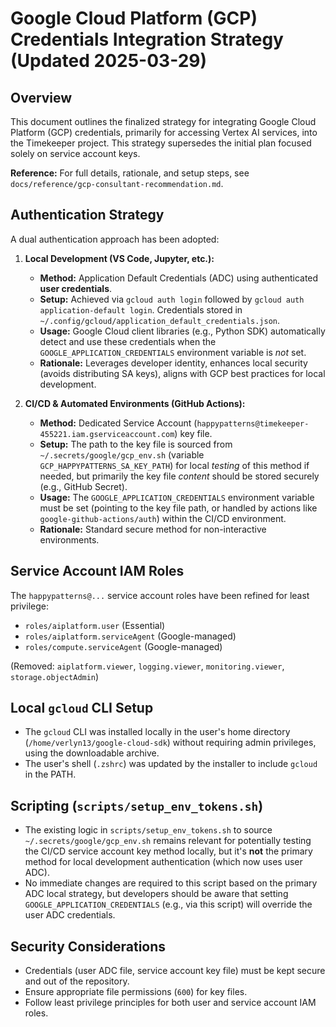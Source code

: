# Google Cloud Platform (GCP) Credentials Integration Strategy (Updated 2025-03-29)

## Overview

This document outlines the finalized strategy for integrating Google Cloud Platform (GCP) credentials, primarily for accessing Vertex AI services, into the Timekeeper project. This strategy supersedes the initial plan focused solely on service account keys.

**Reference:** For full details, rationale, and setup steps, see `docs/reference/gcp-consultant-recommendation.md`.

## Authentication Strategy

A dual authentication approach has been adopted:

1.  **Local Development (VS Code, Jupyter, etc.):**

    - **Method:** Application Default Credentials (ADC) using authenticated **user credentials**.
    - **Setup:** Achieved via `gcloud auth login` followed by `gcloud auth application-default login`. Credentials stored in `~/.config/gcloud/application_default_credentials.json`.
    - **Usage:** Google Cloud client libraries (e.g., Python SDK) automatically detect and use these credentials when the `GOOGLE_APPLICATION_CREDENTIALS` environment variable is _not_ set.
    - **Rationale:** Leverages developer identity, enhances local security (avoids distributing SA keys), aligns with GCP best practices for local development.

2.  **CI/CD & Automated Environments (GitHub Actions):**
    - **Method:** Dedicated Service Account (`happypatterns@timekeeper-455221.iam.gserviceaccount.com`) key file.
    - **Setup:** The path to the key file is sourced from `~/.secrets/google/gcp_env.sh` (variable `GCP_HAPPYPATTERNS_SA_KEY_PATH`) for local _testing_ of this method if needed, but primarily the key file _content_ should be stored securely (e.g., GitHub Secret).
    - **Usage:** The `GOOGLE_APPLICATION_CREDENTIALS` environment variable must be set (pointing to the key file path, or handled by actions like `google-github-actions/auth`) within the CI/CD environment.
    - **Rationale:** Standard secure method for non-interactive environments.

## Service Account IAM Roles

The `happypatterns@...` service account roles have been refined for least privilege:

- `roles/aiplatform.user` (Essential)
- `roles/aiplatform.serviceAgent` (Google-managed)
- `roles/compute.serviceAgent` (Google-managed)

(Removed: `aiplatform.viewer`, `logging.viewer`, `monitoring.viewer`, `storage.objectAdmin`)

## Local `gcloud` CLI Setup

- The `gcloud` CLI was installed locally in the user's home directory (`/home/verlyn13/google-cloud-sdk`) without requiring admin privileges, using the downloadable archive.
- The user's shell (`.zshrc`) was updated by the installer to include `gcloud` in the PATH.

## Scripting (`scripts/setup_env_tokens.sh`)

- The existing logic in `scripts/setup_env_tokens.sh` to source `~/.secrets/google/gcp_env.sh` remains relevant for potentially testing the CI/CD service account key method locally, but it's **not** the primary method for local development authentication (which now uses user ADC).
- No immediate changes are required to this script based on the primary ADC local strategy, but developers should be aware that setting `GOOGLE_APPLICATION_CREDENTIALS` (e.g., via this script) will override the user ADC credentials.

## Security Considerations

- Credentials (user ADC file, service account key file) must be kept secure and out of the repository.
- Ensure appropriate file permissions (`600`) for key files.
- Follow least privilege principles for both user and service account IAM roles.
